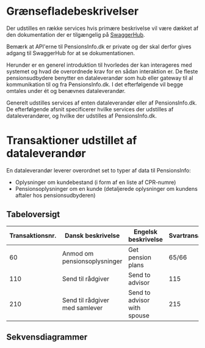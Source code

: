 # Grænsefladebeskrivelser
Der udstilles en række services hvis primære beskrivelse vil være dækket af den dokumentation der er tilgængelig på [SwaggerHub](https://app.swaggerhub.com/apis-docs/PensionsInfo.dk/PensionsInfo-Web-API-V1/v1).

Bemærk at API'erne til PensionsInfo.dk er private og der skal derfor gives adgang til SwaggerHub for at se dokumentationen.

Herunder er en generel introduktion til hvorledes der kan interageres med systemet og hvad de overordnede krav for en sådan interaktion er. De fleste pensionsudbydere benytter en dataleverandør som hub eller gateway til al kommunikation til og fra PensionsInfo.dk. I det efterfølgende vil begge omtales under ét og benævnes dataleverandør.

Generelt udstilles services af enten dataleverandør eller af PensionsInfo.dk. De efterfølgende afsnit specificerer hvilke services der udstilles af dataleverandører, og hvilke der udstilles af PensionsInfo.dk.


# Transaktioner udstillet af dataleverandør

En dataleverandør leverer overordnet set to typer af data til PensionsInfo:
- Oplysninger om kundebestand (i form af en liste af CPR-numre)
- Pensionsoplysninger om en kunde (detaljerede oplysninger om kundens aftaler hos pensionsudbyderen)

## Tabeloversigt
|Transaktionsnr.|Dansk beskrivelse|Engelsk beskrivelse|Svartransaktionsnr.
|-|-|-|-
|60|Anmod om pensionsoplysninger|Get pension plans|65/66|
|110|Send til rådgiver|Send to advisor|115|
|210|Send til rådgiver med samlever|Send to advisor with spouse|215|

## Sekvensdiagrammer
